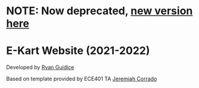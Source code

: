 # NOTE: Now deprecated, [new version here](https://github.com/Electric-Go-Kart/EKartWebsite)
# E-Kart Website (2021-2022)

Developed by [Ryan Guidice](https://github.com/rguidice)

Based on template provided by ECE401 TA [Jeremiah Corrado](https://github.com/jeremiah-corrado)
